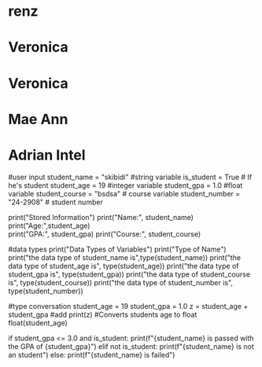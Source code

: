 # renz
# Veronica
# Veronica
# Mae Ann
# Adrian Intel


#user input
student_name = "skibidi" #string variable 
is_student = True  # If he's student
student_age = 19   #integer variable
student_gpa = 1.0  #float variable 
student_course = "bsdsa"   # course variable
student_number = "24-2908" # student number

print("Stored Information")
print("Name:", student_name)  
print("Age:",student_age)       
print("GPA:", student_gpa)
print("Course:", student_course)

#data types 
print("Data Types of Variables")
print("Type of Name")
print("the data type of student_name is",type(student_name))
print("the data type of student_age is", type(student_age))
print("the data type of student_gpa is", type(student_gpa))
print("the data type of student_course is", type(student_course))
print("the data type of student_number is", type(student_number))

#type conversation 
student_age = 19
student_gpa = 1.0
z = student_age + student_gpa #add
print(z)
#Converts students age to float
float(student_age)

if student_gpa <= 3.0 and is_student:
    print(f"{student_name} is passed with the GPA of {student_gpa}")
elif not is_student:
    print(f"{student_name} is not an student")
else:
    print(f"{student_name} is failed")
